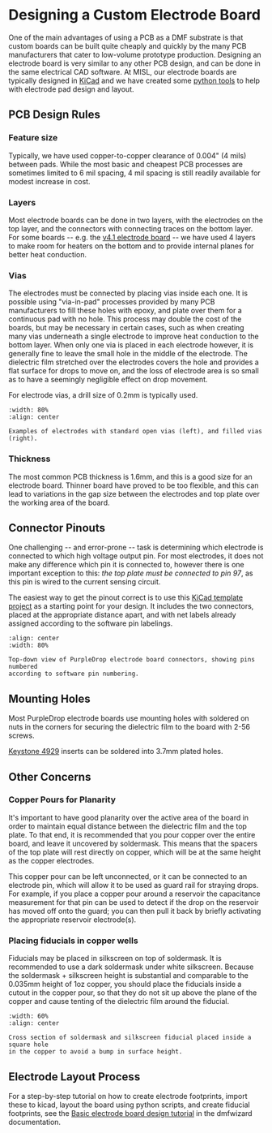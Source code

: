 # Designing a Custom Electrode Board

One of the main advantages of using a PCB as a DMF substrate is that custom
boards can be built quite cheaply and quickly by the many PCB manufacturers
that cater to low-volume prototype production. Designing an electrode board
is very similar to any other PCB design, and can be done in the same electrical
CAD software. At MISL, our electrode boards are typically designed in [KiCad](https://kicad.org)
and we have created some [python tools](https://github.com/uwmisl/dmfwizard)
to help with electrode pad design and layout.

## PCB Design Rules

### Feature size

Typically, we have used copper-to-copper clearance of 0.004" (4 mils) between
pads. While the most basic and cheapest PCB processes are sometimes limited to
6 mil spacing, 4 mil spacing is still readily available for modest increase
in cost.

### Layers

Most electrode boards can be done in two layers, with the electrodes on the top
layer, and the connectors with connecting traces on the bottom layer. For some
boards -- e.g. the [v4.1 electrode board](https://github.com/uwmisl/pd-electrodeboard-pcb-v4) --
we have used 4 layers to make room for heaters on the bottom and to provide
internal planes for better heat conduction.

### Vias

The electrodes must be connected by placing vias inside each one. It is possible
using "via-in-pad" processes provided by many PCB manufacturers to fill these
holes with epoxy, and plate over them for a continuous pad with no hole. This
process may double the cost of the boards, but may be necessary in certain cases,
such as when creating many vias underneath a single electrode to improve heat conduction
to the bottom layer. When only one via is placed in each electrode however,
it is generally fine to leave the small hole in the middle of the electrode. The
dielectric film stretched over the electrodes covers the hole and provides a
flat surface for drops to move on, and the loss of electrode area is so small
as to have a seemingly negligible effect on drop movement.

For electrode vias, a drill size of 0.2mm is typically used.

```{figure} images/filled_vs_unfilled_vias.png
:width: 80%
:align: center

Examples of electrodes with standard open vias (left), and filled vias (right).
```

### Thickness

The most common PCB thickness is 1.6mm, and this is a good size for an electrode
board. Thinner board have proved to be too flexible, and this can lead to
variations in the gap size between the electrodes and top plate over the
working area of the board.

## Connector Pinouts

One challenging -- and error-prone -- task is determining which electrode is
connected to which high voltage output pin. For most electrodes, it does not
make any difference which pin it is connected to, however there is one important
exception to this: *the top plate must be connected to pin 97*, as this pin is
wired to the current sensing circuit.

The easiest way to get the pinout correct is to use this
[KiCad template project](https://github.com/uwmisl/electrode_board_template_100x74)
as a starting point for your design. It includes the two connectors, placed at
the appropriate distance apart, and with net labels already assigned according to
the software pin labelings.

```{figure} images/electrode_board_pinout.png
:align: center
:width: 80%

Top-down view of PurpleDrop electrode board connectors, showing pins numbered
according to software pin numbering.
```

## Mounting Holes

Most PurpleDrop electrode boards use mounting holes with soldered on nuts in
the corners for securing the dielectric film to the board with 2-56 screws.

[Keystone 4929](https://www.digikey.com/en/products/detail/keystone-electronics/4929/9991060)
inserts can be soldered into 3.7mm plated holes.

## Other Concerns

### Copper Pours for Planarity

It's important to have good planarity over the active area of the board in order
to maintain equal distance between the dielectric film and the top plate. To that
end, it is recommended that you pour copper over the entire board, and leave it
uncovered by soldermask. This means that the spacers of the top plate will rest
directly on copper, which will be at the same height as the copper electrodes.

This copper pour can be left unconnected, or it can be connected to an electrode
pin, which will allow it to be used as guard rail for straying drops. For example,
if you place a copper pour around a reservoir the capacitance measurement for that
pin can be used to detect if the drop on the reservoir has moved off onto the guard;
you can then pull it back by briefly activating the appropriate reservoir electrode(s).

### Placing fiducials in copper wells

Fiducials may be placed in silkscreen on top of soldermask. It is recommended to
use a dark soldermask under white silkscreen. Because the soldermask + silkscreen
height is substantial and comparable to the 0.035mm height of 1oz copper, you
should place the fiducials inside a cutout in the copper pour, so that they do
not sit up above the plane of the copper and cause tenting of the dielectric
film around the fiducial.

```{figure} images/fiducial_cross_section.png
:width: 60%
:align: center

Cross section of soldermask and silkscreen fiducial placed inside a square hole
in the copper to avoid a bump in surface height.
```

## Electrode Layout Process

For a step-by-step tutorial on how to create electrode footprints, import these
to kicad, layout the board using python scripts, and create fiducial footprints,
see the [Basic electrode board design tutorial](https://dmfwizard.readthedocs.io/en/latest/tutorials/basic.html)
in the dmfwizard documentation.
